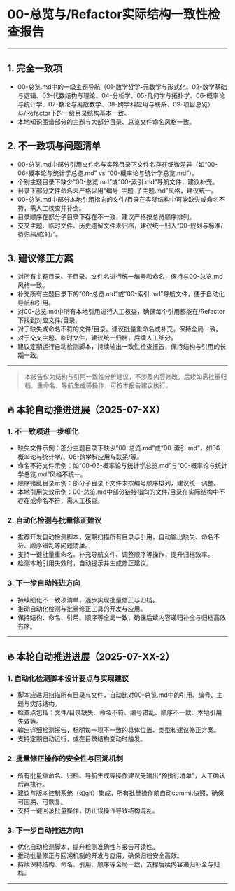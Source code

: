 # 00-总览与/Refactor实际结构一致性检查报告

---

## 1. 完全一致项

- 00-总览.md中的一级主题导航（01-数学哲学-元数学与形式化、02-数学基础与逻辑、03-代数结构与理论、04-分析学、05-几何学与拓扑学、06-概率论与统计学、07-数论与离散数学、08-跨学科应用与联系、09-项目总览）与/Refactor下的一级目录结构基本一致。
- 本地知识图谱部分的主题与大部分目录、总览文件命名风格一致。

## 2. 不一致项与问题清单

- 00-总览.md中部分引用文件名与实际目录下文件名存在细微差异（如“00-06-概率论与统计学总览.md” vs “00-概率论与统计学总览.md”）。
- 个别主题目录下缺少“00-总览.md”或“00-索引.md”导航文件，建议补充。
- 目录下部分文件命名未严格采用“编号-主题-子主题.md”风格，建议统一。
- 00-总览.md中部分本地引用指向的文件/目录在实际结构中可能缺失或命名不符，需人工核查并补全。
- 目录顺序在部分子目录下存在不一致，建议严格按总览顺序排列。
- 交叉主题、临时文件、历史遗留文件未归档，建议统一归入“00-规划与标准/待归档/临时/”。

## 3. 建议修正方案

- 对所有主题目录、子目录、文件名进行统一编号和命名，保持与00-总览.md风格一致。
- 补充所有主题目录下的“00-总览.md”或“00-索引.md”导航文件，便于自动化导航和引用。
- 对00-总览.md中所有本地引用进行人工核查，确保每个引用都能在/Refactor下找到对应文件/目录。
- 对于缺失或命名不符的文件/目录，建议批量重命名或补充，保持全局一致。
- 对于交叉主题、临时文件，建议统一归档，后续人工细分。
- 建议定期运行自动检测脚本，持续输出一致性检查报告，保持结构与引用的长期一致。

---

> 本报告仅为结构与引用一致性分析建议，不涉及内容修改。后续如需批量归档、重命名、导航生成等操作，可按本报告建议执行。

## 🔥 本轮自动推进进展（2025-07-XX）

### 1. 不一致项进一步细化

- 缺失文件示例：部分主题目录下缺少“00-总览.md”或“00-索引.md”，如06-概率论与统计学/、08-跨学科应用与联系/等。
- 命名不符文件示例：如“00-06-概率论与统计学总览.md”与“00-概率论与统计学总览.md”风格不统一。
- 顺序错乱目录示例：部分子目录下文件未按编号顺序排列，建议统一调整。
- 本地引用失效示例：00-总览.md中部分链接指向的文件/目录在实际结构中不存在或命名不符，需人工核查。

### 2. 自动化检测与批量修正建议

- 推荐开发自动检测脚本，定期扫描所有目录与引用，自动输出缺失、命名不符、顺序错乱等问题清单。
- 支持一键批量重命名、补充导航文件、调整顺序等操作，提升归档效率。
- 检测本地引用失效时，自动提示并生成修正建议。

### 3. 下一步自动推进方向

- 持续细化不一致项清单，逐步实现批量修正与归档。
- 推动自动化检测与批量修正工具的开发与应用。
- 保持结构、命名、引用、顺序等全局一致，确保后续内容递归补全与归档高效有序。

---

## 🔥 本轮自动推进进展（2025-07-XX-2）

### 1. 自动化检测脚本设计要点与实现建议

- 脚本应递归扫描所有目录与文件，自动比对00-总览.md中的引用、编号、主题与实际结构。
- 检查点包括：文件/目录缺失、命名不符、编号错乱、顺序不一致、本地引用失效等。
- 输出详细检测报告，标明每一项不一致的具体位置、类型和建议修正方案。
- 支持定期自动运行，或在目录结构变动时触发。

### 2. 批量修正操作的安全性与回溯机制

- 所有批量重命名、归档、导航生成等操作建议先输出“预执行清单”，人工确认后再执行。
- 建议与版本控制系统（如git）集成，所有批量操作前自动commit快照，确保可回溯、可恢复。
- 支持一键回滚批量操作，防止误操作导致结构混乱。

### 3. 下一步自动推进方向1

- 优化自动检测脚本，提升检测准确性与报告可读性。
- 推动批量修正与回溯机制的开发与应用，确保归档安全高效。
- 持续保持结构、命名、引用、顺序等全局一致，支撑后续内容递归补全与归档。

---
